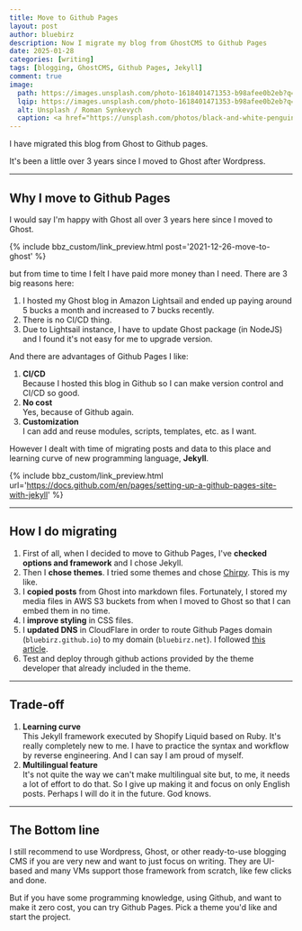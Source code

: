```yaml
---
title: Move to Github Pages
layout: post
author: bluebirz
description: Now I migrate my blog from GhostCMS to Github Pages
date: 2025-01-28
categories: [writing]
tags: [blogging, GhostCMS, Github Pages, Jekyll]
comment: true
image:
  path: https://images.unsplash.com/photo-1618401471353-b98afee0b2eb?q=80&w=2088&auto=format&fit=crop&ixlib=rb-4.0.3&ixid=M3wxMjA3fDB8MHxwaG90by1wYWdlfHx8fGVufDB8fHx8fA%3D%3D
  lqip: https://images.unsplash.com/photo-1618401471353-b98afee0b2eb?q=10&w=2088&auto=format&fit=crop&ixlib=rb-4.0.3&ixid=M3wxMjA3fDB8MHxwaG90by1wYWdlfHx8fGVufDB8fHx8fA%3D%3D
  alt: Unsplash / Roman Synkevych
  caption: <a href="https://unsplash.com/photos/black-and-white-penguin-toy-wX2L8L-fGeA">Unsplash / Roman Synkevych</a>
---
```


I have migrated this blog from Ghost to Github pages.

It's been a little over 3 years since I moved to Ghost after Wordpress.

---

## Why I move to Github Pages

I would say I'm happy with Ghost all over 3 years here since I moved to Ghost.

{% include bbz_custom/link_preview.html post='2021-12-26-move-to-ghost' %}

but from time to time I felt I have paid more money than I need. There are 3 big reasons here:

1. I hosted my Ghost blog in Amazon Lightsail and ended up paying around 5 bucks a month and increased to 7 bucks recently.
1. There is no CI/CD thing.
1. Due to Lightsail instance, I have to update Ghost package (in NodeJS) and I found it's not easy for me to upgrade version.

And there are advantages of Github Pages I like:

1. **CI/CD**  
  Because I hosted this blog in Github so I can make version control and CI/CD so good.
1. **No cost**  
  Yes, because of Github again.
1. **Customization**  
  I can add and reuse modules, scripts, templates, etc. as I want.

However I dealt with time of migrating posts and data to this place and learning curve of new programming language, **Jekyll**.

{% include bbz_custom/link_preview.html url='<https://docs.github.com/en/pages/setting-up-a-github-pages-site-with-jekyll>' %}

---

## How I do migrating

1. First of all, when I decided to move to Github Pages, I've **checked options and framework** and I chose Jekyll.
1. Then I **chose themes**. I tried some themes and chose [Chirpy](https://chirpy.cotes.page). This is my like.
1. I **copied posts** from Ghost into markdown files. Fortunately, I stored my media files in AWS S3 buckets from when I moved to Ghost so that I can embed them in no time.
1. I **improve styling** in CSS files.
1. I **updated DNS** in CloudFlare in order to route Github Pages domain (`bluebirz.github.io`) to my domain (`bluebirz.net`). I followed [this article](https://blog.cloudflare.com/secure-and-fast-github-pages-with-cloudflare/).
1. Test and deploy through github actions provided by the theme developer that already included in the theme.

---

## Trade-off

1. **Learning curve**  
  This Jekyll framework executed by Shopify Liquid based on Ruby. It's really completely new to me. I have to practice the syntax and workflow by reverse engineering. And I can say I am proud of myself.
1. **Multilingual feature**  
  It's not quite the way we can't make multilingual site but, to me, it needs a lot of effort to do that. So I give up making it and focus on only English posts. Perhaps I will do it in the future. God knows.
  
---

## The Bottom line

I still recommend to use Wordpress, Ghost, or other ready-to-use blogging CMS if you are very new and want to just focus on writing. They are UI-based and many VMs support those framework from scratch, like few clicks and done.

But if you have some programming knowledge, using Github, and want to make it zero cost, you can try Github Pages. Pick a theme you'd like and start the project.

